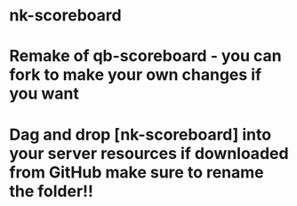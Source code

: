 # nk-scoreboard
# Remake of qb-scoreboard - you can fork to make your own changes if you want

# Dag and drop [nk-scoreboard] into your server resources if downloaded from GitHub make sure to rename the folder!!

